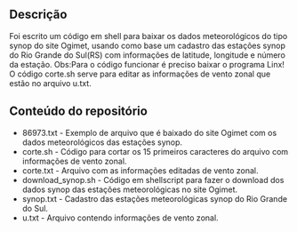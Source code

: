 ## Descrição
Foi escrito um código em shell para baixar os dados meteorológicos do tipo synop do site Ogimet, usando como base um cadastro das estações synop do Rio Grande do Sul(RS) com informações de latitude, longitude e número da estação. Obs:Para o código funcionar é preciso baixar o programa Linx!
O código corte.sh serve para editar as informações de vento zonal que estão no arquivo u.txt.

## Conteúdo do repositório
+ 86973.txt - Exemplo de arquivo que é baixado do site Ogimet com os dados meteorológicos das estações synop.
+ corte.sh - Código para cortar os 15 primeiros caracteres do arquivo com informações de vento zonal. 
+ corte.txt - Arquivo com as informações editadas de vento zonal. 
+ download_synop.sh - Código em shellscript para fazer o download dos dados synop das estações meteorológicas no site Ogimet.
+ synop.txt - Cadastro das estações meteorológicas synop do Rio Grande do Sul.
+ u.txt - Arquivo contendo informações de vento zonal.
